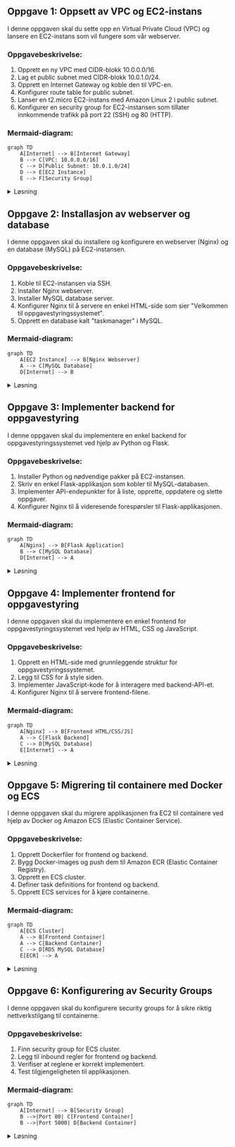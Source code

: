 ## Oppgave 1: Oppsett av VPC og EC2-instans

I denne oppgaven skal du sette opp en Virtual Private Cloud (VPC) og lansere en EC2-instans som vil fungere som vår webserver.

### Oppgavebeskrivelse:

1. Opprett en ny VPC med CIDR-blokk 10.0.0.0/16.
2. Lag et public subnet med CIDR-blokk 10.0.1.0/24.
3. Opprett en Internet Gateway og koble den til VPC-en.
4. Konfigurer route table for public subnet.
5. Lanser en t2.micro EC2-instans med Amazon Linux 2 i public subnet.
6. Konfigurer en security group for EC2-instansen som tillater innkommende trafikk på port 22 (SSH) og 80 (HTTP).

### Mermaid-diagram:

```mermaid
graph TD
    A[Internet] --> B[Internet Gateway]
    B --> C[VPC: 10.0.0.0/16]
    C --> D[Public Subnet: 10.0.1.0/24]
    D --> E[EC2 Instance]
    E --> F[Security Group]
```

<details>
<summary>Løsning</summary>

1. Opprett VPC:
   - Gå til VPC Dashboard i AWS Console
   - Klikk \"Create VPC\
   - Angi navn og CIDR-blokk 10.0.0.0/16

2. Opprett public subnet:
   - I VPC Dashboard, velg \"Subnets\" og klikk \"Create subnet\
   - Velg VPC-en du opprettet
   - Angi navn og CIDR-blokk 10.0.1.0/24

3. Opprett Internet Gateway:
   - I VPC Dashboard, velg \"Internet Gateways\" og klikk \"Create internet gateway\
   - Gi den et navn og klikk \"Create\
   - Velg den nye Internet Gateway og klikk \"Attach to VPC\
   - Velg VPC-en du opprettet

4. Konfigurer route table:
   - I VPC Dashboard, velg \"Route Tables\
   - Finn route table assosiert med VPC-en
   - Legg til en ny rute: Destination 0.0.0.0/0, Target: Internet Gateway

5. Lanser EC2-instans:
   - Gå til EC2 Dashboard
   - Klikk \"Launch Instance\
   - Velg Amazon Linux 2 AMI
   - Velg t2.micro instance type
   - Konfigurer instance details: Velg VPC og public subnet
   - Konfigurer security group: Tillat inngående trafikk på port 22 og 80
   - Launch instance

Dette setter opp grunnleggende infrastruktur for vårt oppgavestyringssystem.

</details>

## Oppgave 2: Installasjon av webserver og database

I denne oppgaven skal du installere og konfigurere en webserver (Nginx) og en database (MySQL) på EC2-instansen.

### Oppgavebeskrivelse:

1. Koble til EC2-instansen via SSH.
2. Installer Nginx webserver.
3. Installer MySQL database server.
4. Konfigurer Nginx til å servere en enkel HTML-side som sier \"Velkommen til oppgavestyringssystemet\".
5. Opprett en database kalt \"taskmanager\" i MySQL.

### Mermaid-diagram:

```mermaid
graph TD
    A[EC2 Instance] --> B[Nginx Webserver]
    A --> C[MySQL Database]
    D[Internet] --> B
```

<details>
<summary>Løsning</summary>

1. Koble til EC2-instansen:
   ```
   ssh -i your-key.pem ec2-user@your-instance-ip
   ```

2. Installer Nginx:
   ```
   sudo amazon-linux-extras install nginx1
   sudo systemctl start nginx
   sudo systemctl enable nginx
   ```

3. Installer MySQL:
   ```
   sudo yum install mysql-server
   sudo systemctl start mysqld
   sudo systemctl enable mysqld
   ```

4. Konfigurer Nginx:
   ```
   sudo nano /usr/share/nginx/html/index.html
   ```
   Skriv inn:
   ```html
   <html>
     <body>
       <h1>Velkommen til oppgavestyringssystemet</h1>
     </body>
   </html>
   ```

5. Opprett database:
   ```
   sudo mysql
   CREATE DATABASE taskmanager;
   exit
   ```

Du har nå satt opp en webserver og en database på EC2-instansen. Du kan åpne en nettleser og gå til EC2-instansens offentlige IP-adresse for å se velkomstsiden.

</details>

## Oppgave 3: Implementer backend for oppgavestyring

I denne oppgaven skal du implementere en enkel backend for oppgavestyringssystemet ved hjelp av Python og Flask.

### Oppgavebeskrivelse:

1. Installer Python og nødvendige pakker på EC2-instansen.
2. Skriv en enkel Flask-applikasjon som kobler til MySQL-databasen.
3. Implementer API-endepunkter for å liste, opprette, oppdatere og slette oppgaver.
4. Konfigurer Nginx til å videresende forespørsler til Flask-applikasjonen.

### Mermaid-diagram:

```mermaid
graph TD
    A[Nginx] --> B[Flask Application]
    B --> C[MySQL Database]
    D[Internet] --> A
```

<details>
<summary>Løsning</summary>

1. Installer Python og pakker:
   ```
   sudo yum install python3 python3-pip
   sudo pip3 install flask flask-sqlalchemy mysqlclient
   ```

2. Opprett Flask-applikasjon (app.py):
   ```python
   from flask import Flask, request, jsonify
   from flask_sqlalchemy import SQLAlchemy

   app = Flask(__name__)
   app.config['SQLALCHEMY_DATABASE_URI'] = 'mysql://root:@localhost/taskmanager'
   db = SQLAlchemy(app)

   class Task(db.Model):
       id = db.Column(db.Integer, primary_key=True)
       title = db.Column(db.String(100), nullable=False)
       description = db.Column(db.String(200))
       status = db.Column(db.String(20), default='To Do')

   @app.route('/tasks', methods=['GET'])
   def get_tasks():
       tasks = Task.query.all()
       return jsonify([{'id': task.id, 'title': task.title, 'description': task.description, 'status': task.status} for task in tasks])

   @app.route('/tasks', methods=['POST'])
   def create_task():
       data = request.json
       new_task = Task(title=data['title'], description=data['description'])
       db.session.add(new_task)
       db.session.commit()
       return jsonify({'message': 'Task created successfully'}), 201

   if __name__ == '__main__':
       db.create_all()
       app.run(host='0.0.0.0', port=5000)
   ```

3. Konfigurer Nginx (/etc/nginx/nginx.conf):
   ```
   server {
       listen 80;
       server_name _;

       location / {
           proxy_pass http://127.0.0.1:5000;
           proxy_set_header Host $host;
           proxy_set_header X-Real-IP $remote_addr;
       }
   }
   ```

4. Start Flask-applikasjonen:
   ```
   python3 app.py &
   ```

5. Omstart Nginx:
   ```
   sudo systemctl restart nginx
   ```

Du har nå implementert en enkel backend for oppgavestyringssystemet. Du kan teste API-endepunktene ved å sende HTTP-forespørsler til EC2-instansens offentlige IP-adresse.

</details>

## Oppgave 4: Implementer frontend for oppgavestyring

I denne oppgaven skal du implementere en enkel frontend for oppgavestyringssystemet ved hjelp av HTML, CSS og JavaScript.

### Oppgavebeskrivelse:

1. Opprett en HTML-side med grunnleggende struktur for oppgavestyringssystemet.
2. Legg til CSS for å style siden.
3. Implementer JavaScript-kode for å interagere med backend-API-et.
4. Konfigurer Nginx til å servere frontend-filene.

### Mermaid-diagram:

```mermaid
graph TD
    A[Nginx] --> B[Frontend HTML/CSS/JS]
    A --> C[Flask Backend]
    C --> D[MySQL Database]
    E[Internet] --> A
```

<details>
<summary>Løsning</summary>

1. Opprett HTML-fil (index.html):
   ```html
   <!DOCTYPE html>
   <html lang=\"en\">
   <head>
       <meta charset=\"UTF-8\">
       <meta name=\"viewport\" content=\"width=device-width, initial-scale=1.0\">
       <title>Oppgavestyringssystem</title>
       <link rel=\"stylesheet\" href=\"style.css\">
   </head>
   <body>
       <h1>Oppgavestyringssystem</h1>
       <div id=\"task-list\"></div>
       <form id=\"task-form\">
           <input type=\"text\" id=\"task-title\" placeholder=\"Oppgavetittel\" required>
           <textarea id=\"task-description\" placeholder=\"Oppgavebeskrivelse\"></textarea>
           <button type=\"submit\">Legg til oppgave</button>
       </form>
       <script src=\"script.js\"></script>
   </body>
   </html>
   ```

2. Opprett CSS-fil (style.css):
   ```css
   body {
       font-family: Arial, sans-serif;
       max-width: 800px;
       margin: 0 auto;
       padding: 20px;
   }

   #task-list {
       margin-bottom: 20px;
   }

   .task {
       border: 1px solid #ddd;
       padding: 10px;
       margin-bottom: 10px;
   }

   form {
       display: flex;
       flex-direction: column;
   }

   input, textarea, button {
       margin-bottom: 10px;
       padding: 5px;
   }
   ```

3. Opprett JavaScript-fil (script.js):
   ```javascript
   async function getTasks() {
       const response = await fetch('/tasks');
       const tasks = await response.json();
       const taskList = document.getElementById('task-list');
       taskList.innerHTML = '';
       tasks.forEach(task => {
           const taskElement = document.createElement('div');
           taskElement.className = 'task';
           taskElement.innerHTML = `
               <h3>${task.title}</h3>
               <p>${task.description}</p>
               <p>Status: ${task.status}</p>
           `;
           taskList.appendChild(taskElement);
       });
   }

   document.getElementById('task-form').addEventListener('submit', async (e) => {
       e.preventDefault();
       const title = document.getElementById('task-title').value;
       const description = document.getElementById('task-description').value;
       await fetch('/tasks', {
           method: 'POST',
           headers: {
               'Content-Type': 'application/json',
           },
           body: JSON.stringify({ title, description }),
       });
       getTasks();
       e.target.reset();
   });

   getTasks();
   ```

4. Konfigurer Nginx (oppdater /etc/nginx/nginx.conf):
   ```
   server {
       listen 80;
       server_name _;

       location / {
           root /usr/share/nginx/html;
           index index.html;
           try_files $uri $uri/ /index.html;
       }

       location /tasks {
           proxy_pass http://127.0.0.1:5000;
           proxy_set_header Host $host;
           proxy_set_header X-Real-IP $remote_addr;
       }
   }
   ```

5. Kopier frontend-filer til Nginx-mappen:
   ```
   sudo cp index.html style.css script.js /usr/share/nginx/html/
   ```

6. Omstart Nginx:
   ```
   sudo systemctl restart nginx
   ```

Du har nå implementert en enkel frontend for oppgavestyringssystemet. Du kan åpne en nettleser og gå til EC2-instansens offentlige IP-adresse for å se og bruke applikasjonen.

</details>

## Oppgave 5: Migrering til containere med Docker og ECS

I denne oppgaven skal du migrere applikasjonen fra EC2 til containere ved hjelp av Docker og Amazon ECS (Elastic Container Service).

### Oppgavebeskrivelse:

1. Opprett Dockerfiler for frontend og backend.
2. Bygg Docker-images og push dem til Amazon ECR (Elastic Container Registry).
3. Opprett en ECS cluster.
4. Definer task definitions for frontend og backend.
5. Opprett ECS services for å kjøre containerne.

### Mermaid-diagram:

```mermaid
graph TD
    A[ECS Cluster]
    A --> B[Frontend Container]
    A --> C[Backend Container]
    C --> D[RDS MySQL Database]
    E[ECR] --> A
```

<details>
<summary>Løsning</summary>

1. Opprett Dockerfile for backend (Dockerfile-backend):
   ```dockerfile
   FROM python:3.8-slim-buster
   WORKDIR /app
   COPY requirements.txt .
   RUN pip install -r requirements.txt
   COPY app.py .
   CMD [\"python\", \"app.py\"]
   ```

   Opprett Dockerfile for frontend (Dockerfile-frontend):
   ```dockerfile
   FROM nginx:alpine
   COPY index.html /usr/share/nginx/html/
   COPY style.css /usr/share/nginx/html/
   COPY script.js /usr/share/nginx/html/
   ```

2. Bygg og push Docker-images:
   ```
   aws ecr create-repository --repository-name taskmanager-frontend
   aws ecr create-repository --repository-name taskmanager-backend
   
   docker build -t taskmanager-frontend:latest -f Dockerfile-frontend .
   docker build -t taskmanager-backend:latest -f Dockerfile-backend .
   
   docker tag taskmanager-frontend:latest <your-account-id>.dkr.ecr.<your-region>.amazonaws.com/taskmanager-frontend:latest
   docker tag taskmanager-backend:latest <your-account-id>.dkr.ecr.<your-region>.amazonaws.com/taskmanager-backend:latest
   
   aws ecr get-login-password --region <your-region> | docker login --username AWS --password-stdin <your-account-id>.dkr.ecr.<your-region>.amazonaws.com

    docker push <your-account-id>.dkr.ecr.<your-region>.amazonaws.com/taskmanager-frontend:latest
    docker push <your-account-id>.dkr.ecr.<your-region>.amazonaws.com/taskmanager-backend:latest
    ```

3. Opprett ECS Cluster:
    - Gå til Amazon ECS i AWS Console
    - Klikk "Create Cluster"
    - Velg "EC2 Linux + Networking"
    - Gi clusteret et navn (f.eks. "taskmanager-cluster")
    - Velg instanstype (t2.micro for testing)
    - Sett ønsket antall instanser (1 for testing)
    - Velg VPC og subnet fra tidligere oppsett
    - Klikk "Create"

4. Opprett Task Definitions:
    - I ECS Console, velg "Task Definitions"
    - Klikk "Create new Task Definition"
    - Velg "EC2"
    - Backend Task Definition:
      * Navn: "taskmanager-backend"
      * Container Definition:
         - Navn: "backend"
         - Image: [ECR URL for backend]
         - Memory Limits: 256MB
         - Port mappings: 5000
    - Frontend Task Definition:
      * Navn: "taskmanager-frontend"
      * Container Definition:
         - Navn: "frontend"
         - Image: [ECR URL for frontend]
         - Memory Limits: 256MB
         - Port mappings: 80

5. Opprett ECS Services:
    - I ECS Cluster, velg "Services"
    - Klikk "Create"
    - For hver service (frontend og backend):
      * Launch type: EC2
      * Task Definition: velg respektiv definisjon
      * Service name: "taskmanager-[frontend/backend]"
      * Number of tasks: 1
      * Deployment type: Rolling update

Du kan nå aksessere frontend og backend direkte via deres respektive container porter på ECS instance IP.

</details>

## Oppgave 6: Konfigurering av Security Groups

I denne oppgaven skal du konfigurere security groups for å sikre riktig nettverkstilgang til containerne.

### Oppgavebeskrivelse:

1. Finn security group for ECS cluster.
2. Legg til inbound regler for frontend og backend.
3. Verifiser at reglene er korrekt implementert.
4. Test tilgjengeligheten til applikasjonen.

### Mermaid-diagram:

```mermaid
graph TD
    A[Internet] --> B[Security Group]
    B -->|Port 80| C[Frontend Container]
    B -->|Port 5000| D[Backend Container]
```

<details>
<summary>Løsning</summary>

1. Naviger til Security Groups:
   ```
   - Gå til EC2 Dashboard i AWS Console
   - Velg "Security Groups" fra venstre meny
   - Finn security group tilknyttet ECS cluster
   ```

2. Konfigurer inbound regler:
   ```
   - Velg security group
   - Klikk "Edit inbound rules"
   - Legg til regel: Type=Custom TCP, Port=80, Source=0.0.0.0/0
   - Legg til regel: Type=Custom TCP, Port=5000, Source=0.0.0.0/0
   - Klikk "Save rules"
   ```

3. Verifiser regler:
   ```
   - Sjekk at begge regler vises i inbound rules list
   - Kontroller at portene er korrekt spesifisert
   - Verifiser at source er satt riktig
   ```

4. Test tilgang:
   ```
   - Åpne nettleser
   - Gå til ECS instance public IP på port 80
   - Verifiser at frontend er tilgjengelig
   - Test backend-endepunkt på port 5000
   ```

Dette sikrer at applikasjonen er korrekt tilgjengelig via internett med nødvendige sikkerhetsrestriksjoner.

</details>

